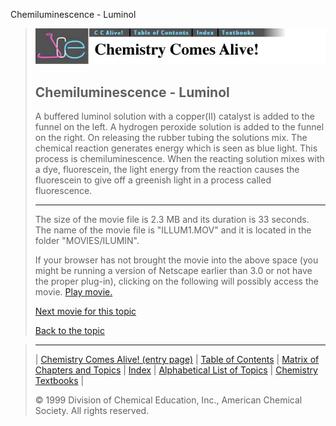 





 Chemiluminescence - Luminol
 



> ![Chemistry Comes Alive!](ccahead.gif)
> 
> 
> 
> 
> 
> 
> 
> 
> 
> ## Chemiluminescence - Luminol
> 
> 
> 
> 
> 
> 
> 
> 
>   
> 
> 
> 
> 
> 
>  A buffered luminol solution with a copper(II) catalyst is added to
the funnel on the left. A hydrogen peroxide solution is added to the
funnel on the right. On releasing the rubber tubing the solutions
mix. The chemical reaction generates energy which is seen as blue
light. This process is chemiluminescence. When the reacting
solution mixes with a dye, fluorescein, the light energy from the
reaction causes the fluorescein to give off a greenish light in a
process called fluorescence.
>  
> 
> 
> 
> 
> 
> 
> 
> ---
> 
> 
>  The size of the movie file is 2.3 MB and its duration is 33 seconds. 
The name of the movie file is "ILLUM1.MOV" 
and it is located in the folder "MOVIES/ILUMIN".
>  
> 
> 
> 
>  If your browser has not brought the movie into the above space
(you might be running a version of Netscape earlier than 3.0 or
not have the proper plug-in), clicking on the following will
possibly access the movie.
>  [Play movie.](../../MOVIES/ILUMIN/ILLUM1.MOV) 
> 
> 
> 
> 
> [Next movie for this topic](../../MVHTM/ILUMIN/ILLUM2.HTM) 
> 
> 
> 
> 
> 
> 
> 
> [Back to the topic](../../MAIN/ILUMIN/PAGE1.HTM)



> ---
> 
> 
>  |
>  [Chemistry Comes Alive! (entry page)](../../INDEX.HTM) 
>  |
>  [Table of Contents](../../CONTENTS.HTM) 
>  |
>  [Matrix of Chapters and Topics](../../MATRIX.HTM) 
>  |
>  [Index](../../WORDS.HTM) 
>  |
>  [Alphabetical List of Topics](../../ALPHATOP.HTM) 
>  |
>  [Chemistry Textbooks](../../BOOKS.HTM) 
>  |
>  
>  © 1999 Division of Chemical Education, Inc.,
American Chemical Society. All rights reserved.





